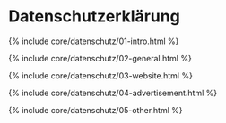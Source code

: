 <h1>Datenschutzerklärung</h1>

{% include core/datenschutz/01-intro.html %}

{% include core/datenschutz/02-general.html %}

{% include core/datenschutz/03-website.html %}

{% include core/datenschutz/04-advertisement.html %}

{% include core/datenschutz/05-other.html %}
